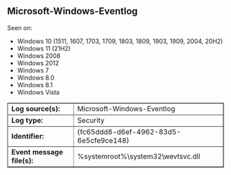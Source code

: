 ## Microsoft-Windows-Eventlog

Seen on:
* Windows 10 (1511, 1607, 1703, 1709, 1803, 1809, 1903, 1909, 2004, 20H2)
* Windows 11 (21H2)
* Windows 2008
* Windows 2012
* Windows 7
* Windows 8.0
* Windows 8.1
* Windows Vista

<table border="1" class="docutils">
  <tbody>
    <tr>
      <td><b>Log source(s):</b></td>
      <td>Microsoft-Windows-Eventlog</td>
    </tr>
    <tr>
      <td><b>Log type:</b></td>
      <td>Security</td>
    </tr>
    <tr>
      <td><b>Identifier:</b></td>
      <td>{fc65ddd8-d6ef-4962-83d5-6e5cfe9ce148}</td>
    </tr>
    <tr>
      <td><b>Event message file(s):</b></td>
      <td>%systemroot%\system32\wevtsvc.dll</td>
    </tr>
  </tbody>
</table>

&nbsp;


